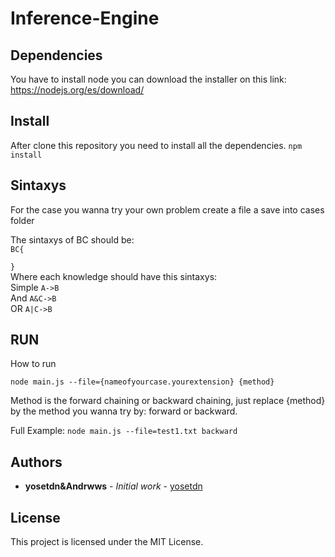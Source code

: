 # Inference-Engine
## Dependencies
You have to install node you can download the installer on this link:
https://nodejs.org/es/download/

## Install
After clone this repository you need to install all the dependencies.
`npm install `


## Sintaxys
For the case you wanna try your own problem create a file a save into cases folder

The sintaxys of BC should be:<br>
`BC{ `   
` `  
`}`<br>
Where each knowledge should have this sintaxys:<br>
Simple
`A->B` <br>
And
`A&C->B`<br> 
OR
`A|C->B`<br>

## RUN
How to run

`node main.js --file={nameofyourcase.yourextension} {method}` 

Method is the forward chaining or backward chaining, just replace {method} by the method you wanna try by: forward or backward.

Full Example:
`node main.js --file=test1.txt backward`

## Authors

* **yosetdn&Andrwws** - *Initial work* - [yosetdn](https://github.com/yosetdn)


## License

This project is licensed under the MIT License.
